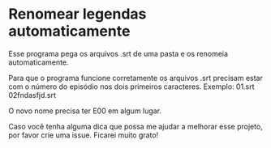 # Renomear legendas automaticamente
 Esse programa pega os arquivos .srt de uma pasta e os renomeia automaticamente.

 Para que o programa funcione corretamente os arquivos .srt precisam estar com o número do episódio nos dois primeiros caracteres. 
 Exemplo:
 01.srt
 02fndasfjd.srt

 O novo nome precisa ter E00 em algum lugar.

 Caso você tenha alguma dica que possa me ajudar a melhorar esse projeto, por favor crie uma issue. Ficarei muito grato!
